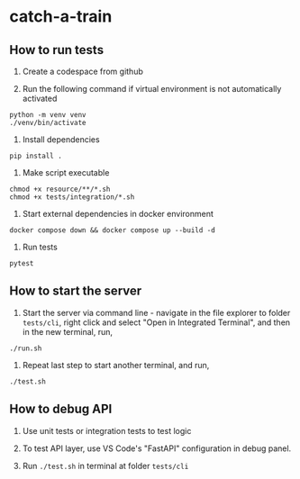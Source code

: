 # catch-a-train

## How to run tests

1. Create a codespace from github

1. Run the following command if virtual environment is not automatically activated
```
python -m venv venv
./venv/bin/activate
```

1. Install dependencies
```
pip install .
```

1. Make script executable
```
chmod +x resource/**/*.sh
chmod +x tests/integration/*.sh
```

1. Start external dependencies in docker environment
```
docker compose down && docker compose up --build -d
```

1. Run tests
```
pytest
```

## How to start the server

1. Start the server via command line - navigate in the file explorer to folder `tests/cli`, right click and select "Open in Integrated Terminal", and then in the new terminal, run,
```
./run.sh
```

1. Repeat last step to start another terminal, and run,
```
./test.sh
```

## How to debug API

1. Use unit tests or integration tests to test logic

1. To test API layer, use VS Code's "FastAPI" configuration in debug panel.

1. Run `./test.sh` in terminal at folder `tests/cli`
